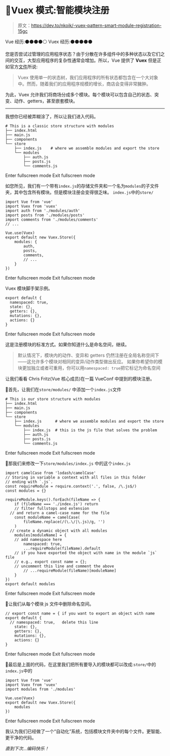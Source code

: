 # 🚩Vuex 模式:智能模块注册

> 原文：<https://dev.to/nkoik/-vuex-pattern-smart-module-registration-15gc>

Vue 经历:⚫️⚫️⚫️⚫️⚪️
Vuex 经历:⚫️⚫️⚫️⚫️⚫️

您是否尝试过管理的应用程序状态？由于分散在许多组件中的多种状态以及它们之间的交互，大型应用程序的复杂性通常会增加。所以，Vue 提供了 **Vuex** 但是正如官方[文件](https://vuex.vuejs.org/guide/modules.html)所说:

> Vuex 使用单一的状态树，我们应用程序的所有状态都包含在一个大对象中。然而，随着我们的应用程序规模的增长，商店会变得非常臃肿。

为此，Vuex 允许我们将商场分成多个模块。每个模块可以包含自己的状态、突变、动作、getters，甚至嵌套模块。

* * *

我想你已经被弄糊涂了，所以让我们进入代码。

```
# This is a classic store structure with modules
├── index.html
├── main.js
├── components
└── store
    ├── index.js    # where we assemble modules and export the store
    └── modules
        ├── auth.js
        ├── posts.js
        └── comments.js 
```

Enter fullscreen mode Exit fullscreen mode

如您所见，我们有一个带有`index.js`的存储文件夹和一个名为`modules`的子文件夹，其中包含所有模块。但是模块注册会变得很乏味。
`index.js`中的`store/`

```
import Vue from 'vue'
import Vuex from 'vuex'
import auth from './modules/auth'
import posts from './modules/posts'
import comments from './modules/comments'
// ...

Vue.use(Vuex)
export default new Vuex.Store({
    modules: {
        auth,
        posts,
        comments,
        // ...
    }
}) 
```

Enter fullscreen mode Exit fullscreen mode

Vuex 模块脚手架示例。

```
export default {
  namespaced: true,
  state: {},
  getters: {},
  mutations: {},
  actions: {}
} 
```

Enter fullscreen mode Exit fullscreen mode

这是注册模块的标准方式。如果你知道什么是命名空间，继续。

> 默认情况下，模块内的动作、变异和 getters 仍然注册在全局名称空间下——这允许多个模块对相同的变异/动作类型做出反应。
> 如果你希望你的模块更加独立或者可重用，你可以用`namespaced: true`把它标记为命名空间

让我们看看 Chris Fritz(Vue 核心成员)在一篇 VueConf 中提到的模块注册。

🚩首先，让我们在`store/modules/`
中添加一个`index.js`文件

```
# This is our store structure with modules
├── index.html
├── main.js
├── components
└── store
    ├── index.js      # where we assemble modules and export the store
    └── modules
        ├── index.js  # this is the js file that solves the problem
        ├── auth.js
        ├── posts.js
        └── comments.js 
```

Enter fullscreen mode Exit fullscreen mode

🚩那我们来修改一下`store/modules/index.js`
中的这个`index.js`

```
import camelCase from 'lodash/camelCase'
// Storing in variable a context with all files in this folder
// ending with `.js`.
const requireModule = require.context('.', false, /\.js$/)
const modules = {}

requireModule.keys().forEach(fileName => {
    if (fileName === './index.js') return
    // filter fullstops and extension 
  // and return a camel-case name for the file
    const moduleName = camelCase(
        fileName.replace(/(\.\/|\.js)/g, '')
    )
  // create a dynamic object with all modules
    modules[moduleName] = {
    // add namespace here
        namespaced: true,
        ...requireModule(fileName).default
    // if you have exported the object with name in the module `js` file
    // e.g., export const name = {};
    // uncomment this line and comment the above
        // ...requireModule(fileName)[moduleName]
    }
})
export default modules 
```

Enter fullscreen mode Exit fullscreen mode

🚩让我们从每个模块 js 文件中删除命名空间。

```
// export const name = { if you want to export an object with name
export default {
  // namespaced: true,   delete this line 
    state: {},
    getters: {},
    mutations: {},
    actions: {}
} 
```

Enter fullscreen mode Exit fullscreen mode

🚩最后是上面的代码，在这里我们把所有要导入的模块都可以改成:`store/`中的
`index.js`中的

```
import Vue from 'vue'
import Vuex from 'vuex'
import modules from './modules'

Vue.use(Vuex)
export default new Vuex.Store({
    modules
}) 
```

Enter fullscreen mode Exit fullscreen mode

我认为我们已经做了一个“自动化”系统，包括模块文件夹中的每个文件。更智能、更干净的代码。

*直到下次...编码快乐！*